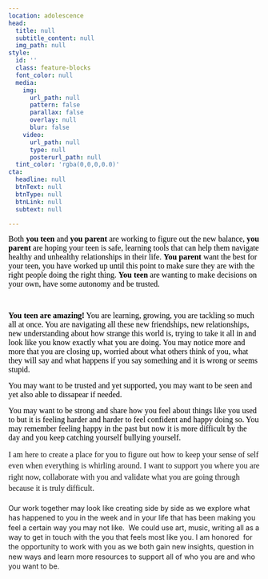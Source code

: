```yaml
---
location: adolescence
head:
  title: null
  subtitle_content: null
  img_path: null
style:
  id: ''
  class: feature-blocks
  font_color: null
  media:
    img:
      url_path: null
      pattern: false
      parallax: false
      overlay: null
      blur: false
    video:
      url_path: null
      type: null
      posterurl_path: null
  tint_color: 'rgba(0,0,0,0.0)'
cta:
  headline: null
  btnText: null
  btnType: null
  btnLink: null
  subtext: null

---
```


<div class="d-flex align-items-center justify-content-around row">
<div class="col-sm-10 col-md-8 col-lg-6">
<p><span style="font-size: 12pt; font-family: 'Times New Roman'; color: #000000; background-color: transparent; font-weight: 400; font-style: normal; font-variant: normal; text-decoration: none; vertical-align: baseline; white-space: pre-wrap;">Both<strong> you</strong> <strong>teen</strong> and<strong> you parent</strong> are working to figure out the new balance,<strong> you</strong> <strong>parent</strong> are hoping your teen is safe, learning tools that can help them navigate healthy and unhealthy relationships in their life. <strong>You</strong> <strong>parent</strong> want the best for your teen, you have worked up until this point to make sure they are with the right people doing the right thing. <strong>You teen</strong> are wanting to make decisions on your own, have some autonomy and be trusted. </span></p>
<p>&nbsp;</p>
<p><span style="font-size: 12pt; font-family: 'Times New Roman'; color: #000000; background-color: transparent; font-weight: 400; font-style: normal; font-variant: normal; text-decoration: none; vertical-align: baseline; white-space: pre-wrap;"><strong>You teen are amazing!</strong> You are learning, growing, you are tackling so much all at once. You are navigating all these new friendships, new relationships, new understanding about how strange this world is, trying to take it all in and look like you know exactly what you are doing. You may notice more and more that you are closing up, worried about what others think of you, what they will say and what happens if you say something and it is wrong or seems stupid. </span></p>
<p><span style="font-size: 12pt; font-family: 'Times New Roman'; color: #000000; background-color: transparent; font-weight: 400; font-style: normal; font-variant: normal; text-decoration: none; vertical-align: baseline; white-space: pre-wrap;">You may want to be trusted and yet supported, you may want to be seen and yet also able to dissapear if needed. </span></p>
<p><span style="font-size: 12pt; font-family: 'Times New Roman'; color: #000000; background-color: transparent; font-weight: 400; font-style: normal; font-variant: normal; text-decoration: none; vertical-align: baseline; white-space: pre-wrap;">You may want to be strong and share how you feel about things like you used to but it is feeling harder and harder to feel confident and happy doing so. You may remember feeling happy in the past but now it is more difficult by the day and you keep catching yourself bullying yourself. </span></p>
<p dir="ltr" style="line-height: 1.38; margin-top: 0pt; margin-bottom: 0pt;"><span style="background-color: transparent; font-family: 'Times New Roman'; font-size: 12pt; white-space: pre-wrap;">I am here to create a place for you to figure out how to keep your sense of self even when everything is whirling around. I want to support you where you are right now, collaborate with you and validate what you are going through because it is truly difficult. </span></p>
<p dir="ltr" style="line-height: 1.38; margin-top: 0pt; margin-bottom: 0pt;">&nbsp;</p>
<p dir="ltr" style="line-height: 1.38; margin-top: 0pt; margin-bottom: 0pt;">Our work together may look like creating side by side as we explore what has happened to you in the week and in your life that has been making you feel a certain way you may not like.&nbsp; We could use art, music, writing all as a way to get in touch with the you that feels most like you. I am honored&nbsp; for the opportunity to work with you as we both gain new insights, question in new ways and learn more resources to support all of who you are and who you want to be.&nbsp;</p>
<p dir="ltr" style="line-height: 1.38; margin-top: 0pt; margin-bottom: 0pt;">&nbsp;</p>
</div>
</div>


